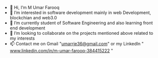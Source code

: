 - 👋 Hi, I’m M Umar Farooq
- 👀 I’m interested in software development mainly in web Development, blockchian and web3.0 
- 🌱 I’m currently student of Software Engineering and also learning front end development 
- 💞️ I’m looking to collaborate on the projects mentioned above related to my interests
- 📫 Contact me  on Gmail "umarrje36@gmail.com" or my LinkedIn " www.linkedin.com/in/m-umar-farooq-384415222 "

<!---
UmarFarooq361/UmarFarooq361 is a ✨ special ✨ repository because its `README.md` (this file) appears on your GitHub profile.
You can click the Preview link to take a look at your changes.
--->
